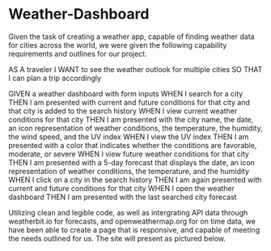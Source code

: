 # Weather-Dashboard

Given the task of creating a weather app, capable of finding weather data for cities across the world, we were given the following capability requirements and outlines for our project.

AS A traveler
I WANT to see the weather outlook for multiple cities
SO THAT I can plan a trip accordingly

GIVEN a weather dashboard with form inputs
WHEN I search for a city
THEN I am presented with current and future conditions for that city and that city is added to the search history
WHEN I view current weather conditions for that city
THEN I am presented with the city name, the date, an icon representation of weather conditions, the temperature, the humidity, the wind speed, and the UV index
WHEN I view the UV index
THEN I am presented with a color that indicates whether the conditions are favorable, moderate, or severe
WHEN I view future weather conditions for that city
THEN I am presented with a 5-day forecast that displays the date, an icon representation of weather conditions, the temperature, and the humidity
WHEN I click on a city in the search history
THEN I am again presented with current and future conditions for that city
WHEN I open the weather dashboard
THEN I am presented with the last searched city forecast


Utilizing clean and legible code, as well as intergrating API data through weatherbit.io for forecasts, and openweathermap.org for on time data, we have been able to create a page that is responsive, and capable of meeting the needs outlined for us. 
The site will present as pictured below.


